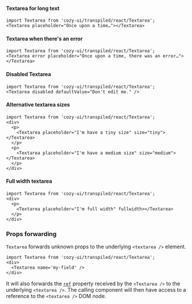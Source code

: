 #### Textarea for long text

```
import Textarea from 'cozy-ui/transpiled/react/Textarea';
<Textarea placeholder="Once upon a time…"></Textarea>
```

#### Textarea when there's an error

```
import Textarea from 'cozy-ui/transpiled/react/Textarea';
<Textarea error placeholder="Once upon a time, there was an error…"></Textarea>
```

#### Disabled Textarea

```
import Textarea from 'cozy-ui/transpiled/react/Textarea';
<Textarea disabled defaultValue="Don't edit me." />
```

#### Alternative textarea sizes

```
import Textarea from 'cozy-ui/transpiled/react/Textarea';
<div>
  <p>
    <Textarea placeholder="I'm have a tiny size" size="tiny"></Textarea>
  </p>
  <p>
    <Textarea placeholder="I'm have a medium size" size="medium"></Textarea>
  </p>
</div>
```

#### Full width textarea

```
import Textarea from 'cozy-ui/transpiled/react/Textarea';
<div>
  <p>
    <Textarea placeholder="I'm full width" fullwidth></Textarea>
  </p>
</div>
```

### Props forwarding

`Textarea` forwards unknown props to the underlying `<textarea />` element.

```
import Textarea from 'cozy-ui/transpiled/react/Textarea';
<div>
  <Textarea name='my-field' />
</div>
```

It will also forwards the [`ref`](https://reactjs.org/docs/refs-and-the-dom.html) property received by the `<Textarea />` to the underlying `<textarea />`. The calling component will then have access to a reference to the `<textarea />` DOM node.
